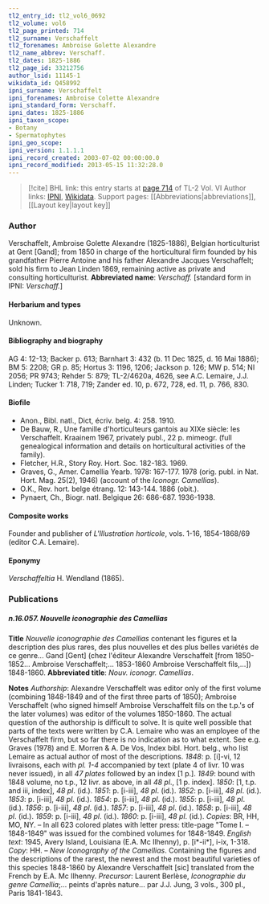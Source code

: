 ```yaml
---
tl2_entry_id: tl2_vol6_0692
tl2_volume: vol6
tl2_page_printed: 714
tl2_surname: Verschaffelt
tl2_forenames: Ambroise Golette Alexandre
tl2_name_abbrev: Verschaff.
tl2_dates: 1825-1886
tl2_page_id: 33212756
author_lsid: 11145-1
wikidata_id: Q458992
ipni_surname: Verschaffelt
ipni_forenames: Ambroise Colette Alexandre
ipni_standard_form: Verschaff.
ipni_dates: 1825-1886
ipni_taxon_scope: 
- Botany
- Spermatophytes
ipni_geo_scope: 
ipni_version: 1.1.1.1
ipni_record_created: 2003-07-02 00:00:00.0
ipni_record_modified: 2013-05-15 11:32:28.0
---
```


> [!cite] BHL link: this entry starts at [page 714](https://www.biodiversitylibrary.org/page/33212756) of TL-2 Vol. VI
> Author links: [IPNI](https://www.ipni.org/a/11145-1), [Wikidata](https://www.wikidata.org/wiki/Q458992). Support pages: [[Abbreviations|abbreviations]], [[Layout key|layout key]]

### Author

Verschaffelt, Ambroise Golette Alexandre (1825-1886), Belgian horticulturist at Gent \[Gand\]; from 1850 in charge of the horticultural firm founded by his grandfather Pierre Antoine and his father Alexandre Jacques Verschaffelt; sold his firm to Jean Linden 1869, remaining active as private and consulting horticulturist. 
**Abbreviated name**: *Verschaff.* \[standard form in IPNI: *Verschaff.*\]

#### Herbarium and types

Unknown.

#### Bibliography and biography

AG 4: 12-13; Backer p. 613; Barnhart 3: 432 (b. 11 Dec 1825, d. 16 Mai 1886); BM 5: 2208; GR p. 85; Hortus 3: 1196, 1206; Jackson p. 126; MW p. 514; NI 2056; PR 9743; Rehder 5: 879; TL-2/4620a, 4626, see A.C. Lemaire, J.J. Linden; Tucker 1: 718, 719; Zander ed. 10, p. 672, 728, ed. 11, p. 766, 830.

#### Biofile

- Anon., Bibl. natl., Dict, écriv. belg. 4: 258. 1910.
- De Bauw, R., Une famille d'horticulteurs gantois au XIXe siècle: les Verschaffelt. Kraainem 1967, privately publ., 22 p. mimeogr. (full genealogical information and details on horticultural activities of the family).
- Fletcher, H.R., Story Roy. Hort. Soc. 182-183. 1969.
- Graves, G., Amer. Camellia Yearb. 1978: 167-177. 1978 (orig. publ. in Nat. Hort. Mag. 25(2), 1946) (account of the *Iconogr. Camellias*).
- O.K., Rev. hort. belge étrang. 12: 143-144. 1886 (obit.).
- Pynaert, Ch., Biogr. natl. Belgique 26: 686-687. 1936-1938.

#### Composite works

Founder and publisher of *L'Illustration horticole*, vols. 1-16, 1854-1868/69 (editor C.A. Lemaire).

#### Eponymy

*Verschaffeltia* H. Wendland (1865).

### Publications

##### n.16.057. Nouvelle iconographie des Camellias

**Title**
*Nouvelle iconographie des Camellias* contenant les figures et la description des plus rares, des plus nouvelles et des plus belles variétés de ce genre... Gand \[Gent\] (chez l'éditeur Alexandre Verschaffelt \[from 1850-1852... Ambroise Verschaffelt;... 1853-1860 Ambroise Verschaffelt fils,...\]) 1848-1860.
**Abbreviated title**: *Nouv. iconogr. Camellias*.

**Notes**
*Authorship*: Alexandre Verschaffelt was editor only of the first volume (combining 1848-1849 and of the first three parts of 1850); Ambroise Verschaffelt (who signed himself Ambroise Verschaffelt fils on the t.p.'s of the later volumes) was editor of the volumes 1850-1860. The actual question of the authorship is difficult to solve. It is quite well possible that parts of the texts were written by C.A. Lemaire who was an employee of the Verschaffelt firm, but so far there is no indication as to what extent. See e.g. Graves (1978) and E. Morren & A. De Vos, Index bibl. Hort. belg., who list Lemaire as actual author of most of the descriptions.
*1848*: p. \[i\]-vi, 12 livraisons, each with *pl. 1-4* accompanied by text (plate 4 of livr. 10 was never issued), in all *47 plates* followed by an index \[1 p.\].
*1849*: bound with 1848 volume, no t.p., 12 livr. as above, in all *48 pl*., \[1 p. index\].
*1850*: \[1, t.p. and iii, index\], *48 pl*. (id.).
*1851*: p. \[i-iii\], *48 pl*. (id.).
*1852*: p. \[i-iii\], *48 pl*. (id.).
*1853*: p. \[i-iii\], *48 pl*. (id.).
*1854*: p. \[i-iii\], *48 pl*. (id.).
*1855*: p. \[i-iii\], *48 pl*. (id.).
*1856*: p. \[i-iii\], *48 pl*. (id.).
*1857*: p. \[i-iii\], *48 pl*. (id.).
*1858*: p. \[i-iii\], *48 pl*. (id.).
*1859*: p. \[i-iii\], *48 pl*. (id.).
*1860*: p. \[i-iii\], *48 pl*. (id.).
*Copies*: BR, HH, MO, NY. – In all 623 colored plates with letter press: title-page "Tome I. – 1848-1849" was issued for the combined volumes for 1848-1849.
*English text*: 1945, Avery Island, Louisiana (E.A. Mc Ilhenny), p. \[i\*-ii\*\], i-ix, 1-318.
*Copy*: HH. – *New Iconography of the Camellias*. Containing the figures and the descriptions of the rarest, the newest and the most beautiful varieties of this species 1848-1860 by Alexandre Verschaffelt \[sic\] translated from the French by E.A. Mc Ilhenny.
*Precursor*: Laurent Berlèse, *Iconographie du genre Camellia*;... peints d'après nature... par J.J. Jung, 3 vols., 300 pl., Paris 1841-1843.

